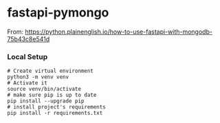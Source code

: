 # fastapi-pymongo

From: https://python.plainenglish.io/how-to-use-fastapi-with-mongodb-75b43c8e541d

### Local Setup

```
# Create virtual environment
python3 -m venv venv
# Activate it
source venv/bin/activate
# make sure pip is up to date
pip install --upgrade pip
# install project's requirements
pip install -r requirements.txt
```